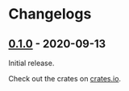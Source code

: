 # Changelogs

## [0.1.0] - 2020-09-13

Initial release.

Check out the crates on [crates.io].

[crates.io]: https://crates.io/teams/github:twilight-rs:core
[0.1.0]: https://github.com/rust-lang/rust/releases/tag/0.1.0

